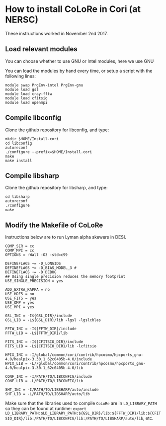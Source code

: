 # How to install CoLoRe in Cori (at NERSC)

These instructions worked in November 2nd 2017. 

## Load relevant modules

You can choose whether to use GNU or Intel modules, here we use GNU

You can load the modules by hand every time, or setup a script with the 
following lines:

```
module swap PrgEnv-intel PrgEnv-gnu
module load gsl
module load cray-fftw
module load cfitsio
module load openmpi
```

## Compile libconfig

Clone the github repository for libconfig, and type:
```
mkdir $HOME/Install.cori
cd libconfig
autoreconf
./configure --prefix=$HOME/Install.cori
make 
make install
```

## Compile libsharp

Clone the github repository for libsharp, and type:
```
cd libsharp
autoreconf
./configure 
make 
```

## Modify the Makefile of CoLoRe 

Instructions below are to run Lyman alpha skewers in DESI.
```
COMP_SER = cc
COMP_MPI = cc
OPTIONS = -Wall -O3 -std=c99

DEFINEFLAGS += -D_LONGIDS
DEFINEFLAGS += -D_BIAS_MODEL_3 #
DEFINEFLAGS += -D_DEBUG
## Using single precision reduces the memory footprint
USE_SINGLE_PRECISION = yes 

ADD_EXTRA_KAPPA = no
USE_HDF5 = no
USE_FITS = yes
USE_OMP = yes
USE_MPI = yes

GSL_INC = -I${GSL_DIR}/include
GSL_LIB = -L${GSL_DIR}/lib -lgsl -lgslcblas

FFTW_INC = -I${FFTW_DIR}/include
FFTW_LIB = -L${FFTW_DIR}/lib

FITS_INC = -I${CFITSIO_DIR}/include
FITS_LIB = -L${CFITSIO_DIR}/lib -lcfitsio

HPIX_INC = -I/global/common/cori/contrib/hpcosmo/hpcports_gnu-4.0/healpix-3.30.1_62c0405b-4.0/include
HPIX_LIB = -L//global/common/cori/contrib/hpcosmo/hpcports_gnu-4.0/healpix-3.30.1_62c0405b-4.0/lib

CONF_INC = -I/PATH/TO/LIBCONFIG/include
CONF_LIB = -L/PATH/TO/LIBCONFIG/lib

SHT_INC = -I/PATH/TO/LIBSHARP/auto/include
SHT_LIB = -L/PATH/TO/LIBSHARP/auto/lib
```

Make sure that the libraries used to compile `CoLoRe` are in `LD_LIBRARY_PATH` so they can be found at runtime:
`export LD_LIBRARY_PATH:$LD_LIBRARY_PATH:${GSL_DIR}/lib:${FFTW_DIR}/lib:${CFITSIO_DIR}/lib:/PATH/TO/LIBCONFIG/lib:/PATH/TO/LIBSHARP/auto/lib`, etc.
